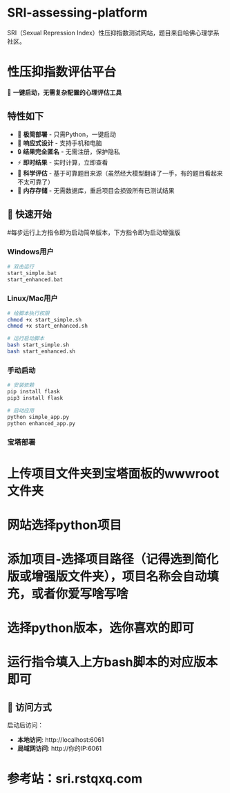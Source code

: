 # SRI-assessing-platform
SRI（Sexual Repression Index）性压抑指数测试网站，题目来自哈佛心理学系社区。
# 性压抑指数评估平台

🚀 **一键启动，无需复杂配置的心理评估工具**

## 特性如下

- 🎯 **极简部署** - 只需Python，一键启动
- 📱 **响应式设计** - 支持手机和电脑
- 🔒 **结果完全匿名** - 无需注册，保护隐私
- ⚡ **即时结果** - 实时计算，立即查看
- 🧠 **科学评估** - 基于可靠题目来源（虽然经大模型翻译了一手，有的题目看起来不太可靠了）
- 💾 **内存存储** - 无需数据库，重启项目会损毁所有已测试结果

## 🚀 快速开始

#每步运行上方指令即为启动简单版本，下方指令即为启动增强版

### Windows用户
```bash
# 双击运行
start_simple.bat
start_enhanced.bat
```

### Linux/Mac用户
```bash
# 给脚本执行权限
chmod +x start_simple.sh
chmod +x start_enhanced.sh

# 运行启动脚本
bash start_simple.sh
bash start_enhanced.sh
```

### 手动启动
```bash
# 安装依赖
pip install flask
pip3 install flask

# 启动应用
python simple_app.py
python enhanced_app.py
```

### 宝塔部署

# 上传项目文件夹到宝塔面板的wwwroot文件夹
# 网站选择python项目
# 添加项目-选择项目路径（记得选到简化版或增强版文件夹），项目名称会自动填充，或者你爱写啥写啥
# 选择python版本，选你喜欢的即可
# 运行指令填入上方bash脚本的对应版本即可

## 📱 访问方式

启动后访问：
- **本地访问**: http://localhost:6061
- **局域网访问**: http://你的IP:6061

# 参考站：sri.rstqxq.com